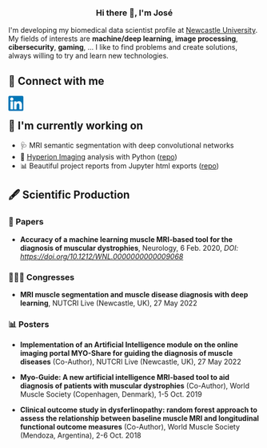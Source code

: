 <h3 align="center">Hi there 👋, I'm José</h3>

I'm developing my biomedical data scientist profile at <a href="https://www.ncl.ac.uk/">Newcastle University</a>. My fields of interests are **machine/deep learning**, **image processing**, **cibersecurity**, **gaming**, ... I like to find problems and create solutions, always willing to try and learn new technologies.

<h2>💬 Connect with me</h2>

<a href="https://www.linkedin.com/in/jos%C3%A9-verd%C3%BA-d%C3%ADaz/"><img align="left" src="https://github.com/Jose-Verdu-Diaz/Jose-Verdu-Diaz/blob/4bf47486d3172df4260458f2e0ac82f2c97d9d98/linkedin.svg" alt="José Verdú Díaz | LinkedIn" width="30px"/></a>

<br>

<h2>🔭 I'm currently working on</h2>

- 🩺 MRI semantic segmentation with deep convolutional networks
- 🔬 <a href="https://www.fluidigm.com/products-services/instruments/hyperion">Hyperion Imaging</a> analysis with Python (<a href="https://github.com/Jose-Verdu-Diaz/hipo">repo</a>)
- 📊 Beautiful project reports from Jupyter html exports (<a href="https://github.com/Jose-Verdu-Diaz/jvd-report">repo</a>)

<h2>🖋 Scientific Production</h2>

<h3>📄 Papers</h3>

- **Accuracy of a machine learning muscle MRI-based tool for the diagnosis of muscular dystrophies**, Neurology, 6 Feb. 2020, *DOI: https://doi.org/10.1212/WNL.0000000000009068*

<h3>👨🏽‍💼 Congresses</h3>

- **MRI muscle segmentation and muscle disease diagnosis with deep learning**, NUTCRI Live (Newcastle, UK), 27 May 2022

<h3>📊 Posters</h3>

- **Implementation of an Artificial Intelligence module on the online imaging portal MYO-Share for guiding the diagnosis of muscle diseases** (Co-Author), NUTCRI Live (Newcastle, UK), 27 May 2022

- **Myo-Guide: A new artificial intelligence MRI-based tool to aid diagnosis of patients with muscular dystrophies** (Co-Author), World Muscle Society (Copenhagen, Denmark), 1-5 Oct. 2019

- **Clinical outcome study in dysferlinopathy: random forest approach to assess the relationship between baseline muscle MRI and longitudinal functional outcome measures** (Co-Author), World Muscle Society (Mendoza, Argentina), 2-6 Oct. 2018

